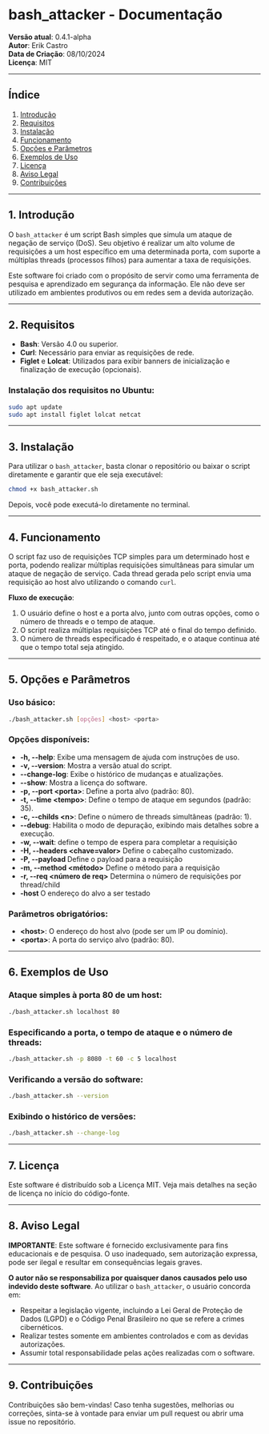 # bash_attacker - Documentação

**Versão atual**: 0.4.1-alpha  
**Autor**: Erik Castro  
**Data de Criação**: 08/10/2024  
**Licença**: MIT

---

## Índice
1. [Introdução](#introdução)
2. [Requisitos](#requisitos)
3. [Instalação](#instalação)
4. [Funcionamento](#funcionamento)
5. [Opções e Parâmetros](#opções-e-parâmetros)
6. [Exemplos de Uso](#exemplos-de-uso)
7. [Licença](#licença)
8. [Aviso Legal](#aviso-legal)
9. [Contribuições](#contribuições)

---

## 1. Introdução

O `bash_attacker` é um script Bash simples que simula um ataque de negação de serviço (DoS). Seu objetivo é realizar um alto volume de requisições a um host específico em uma determinada porta, com suporte a múltiplas threads (processos filhos) para aumentar a taxa de requisições.

Este software foi criado com o propósito de servir como uma ferramenta de pesquisa e aprendizado em segurança da informação. Ele não deve ser utilizado em ambientes produtivos ou em redes sem a devida autorização.

---

## 2. Requisitos

- **Bash**: Versão 4.0 ou superior.
- **Curl**: Necessário para enviar as requisições de rede.
- **Figlet** e **Lolcat**: Utilizados para exibir banners de inicialização e finalização de execução (opcionais).

### Instalação dos requisitos no Ubuntu:

```bash
sudo apt update
sudo apt install figlet lolcat netcat
```

---

## 3. Instalação

Para utilizar o `bash_attacker`, basta clonar o repositório ou baixar o script diretamente e garantir que ele seja executável:

```bash
chmod +x bash_attacker.sh
```

Depois, você pode executá-lo diretamente no terminal.

---

## 4. Funcionamento

O script faz uso de requisições TCP simples para um determinado host e porta, podendo realizar múltiplas requisições simultâneas para simular um ataque de negação de serviço. Cada thread gerada pelo script envia uma requisição ao host alvo utilizando o comando `curl`.

**Fluxo de execução**:
1. O usuário define o host e a porta alvo, junto com outras opções, como o número de threads e o tempo de ataque.
2. O script realiza múltiplas requisições TCP até o final do tempo definido.
3. O número de threads especificado é respeitado, e o ataque continua até que o tempo total seja atingido.

---

## 5. Opções e Parâmetros

### Uso básico:

```bash
./bash_attacker.sh [opções] <host> <porta>
```

### Opções disponíveis:

- **-h, --help**: Exibe uma mensagem de ajuda com instruções de uso.
- **-v, --version**: Mostra a versão atual do script.
- **--change-log**: Exibe o histórico de mudanças e atualizações.
- **--show**: Mostra a licença do software.
- **-p, --port \<porta\>**: Define a porta alvo (padrão: 80).
- **-t, --time \<tempo\>**: Define o tempo de ataque em segundos (padrão: 35).
- **-c, --childs \<n\>**: Define o número de threads simultâneas (padrão: 1).
- **--debug**: Habilita o modo de depuração, exibindo mais detalhes sobre a execução.
- **-w, --wait**: define o tempo de espera para completar a requisição
- **-H, --headers <chave=valor>** Define o cabeçalho customizado.
- **-P, --payload <payload>** Define o payload para a requisição
- **-m, --method <método>** Define o método para a requisição
- **-r, --req <número de req>** Determina o número de requisições por thread/child
- **-host <host>** O endereço do alvo a ser testado

### Parâmetros obrigatórios:
- **\<host\>**: O endereço do host alvo (pode ser um IP ou domínio).
- **\<porta\>**: A porta do serviço alvo (padrão: 80).

---

## 6. Exemplos de Uso

### Ataque simples à porta 80 de um host:

```bash
./bash_attacker.sh localhost 80
```

### Especificando a porta, o tempo de ataque e o número de threads:

```bash
./bash_attacker.sh -p 8080 -t 60 -c 5 localhost
```

### Verificando a versão do software:

```bash
./bash_attacker.sh --version
```

### Exibindo o histórico de versões:

```bash
./bash_attacker.sh --change-log
```

---

## 7. Licença

Este software é distribuído sob a Licença MIT. Veja mais detalhes na seção de licença no início do código-fonte.

---

## 8. Aviso Legal

**IMPORTANTE**: Este software é fornecido exclusivamente para fins educacionais e de pesquisa. O uso inadequado, sem autorização expressa, pode ser ilegal e resultar em consequências legais graves.

**O autor não se responsabiliza por quaisquer danos causados pelo uso indevido deste software**. Ao utilizar o `bash_attacker`, o usuário concorda em:
- Respeitar a legislação vigente, incluindo a Lei Geral de Proteção de Dados (LGPD) e o Código Penal Brasileiro no que se refere a crimes cibernéticos.
- Realizar testes somente em ambientes controlados e com as devidas autorizações.
- Assumir total responsabilidade pelas ações realizadas com o software.

---

## 9. Contribuições

Contribuições são bem-vindas! Caso tenha sugestões, melhorias ou correções, sinta-se à vontade para enviar um pull request ou abrir uma issue no repositório.

